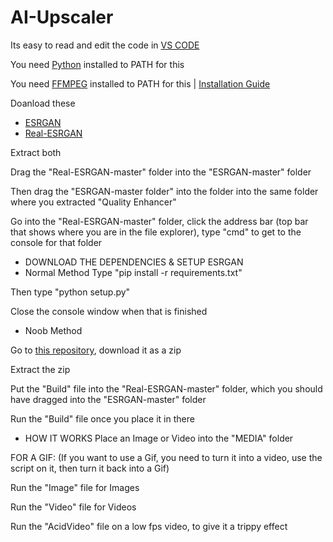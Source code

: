 # AI-Upscaler

Its easy to read and edit the code in [VS CODE](https://code.visualstudio.com)

You need [Python](https://www.python.org/downloads/) installed to PATH for this

You need [FFMPEG](https://ffmpeg.org/download.html) installed to PATH for this | [Installation Guide](https://youtu.be/JR36oH35Fgg)

Doanload these
 - [ESRGAN](https://github.com/xinntao/ESRGAN)
 - [Real-ESRGAN](https://github.com/xinntao/Real-ESRGAN)

Extract both

Drag the "Real-ESRGAN-master" folder into the "ESRGAN-master" folder

Then drag the "ESRGAN-master folder" into the folder into the same folder where you extracted "Quality Enhancer"

Go into the "Real-ESRGAN-master" folder, click the address bar (top bar that shows where you are in the file explorer), type "cmd" to get to the console for that folder

 - DOWNLOAD THE DEPENDENCIES & SETUP ESRGAN
 - Normal Method
Type "pip install -r requirements.txt"

Then type "python setup.py"

Close the console window when that is finished

 - Noob Method

Go to [this repository](https://github.com/ToastedNub/Upscaler-Noob-Thing), download it as a zip

Extract the zip

Put the "Build" file into the "Real-ESRGAN-master" folder, which you should have dragged into the "ESRGAN-master" folder

Run the "Build" file once you place it in there

 - HOW IT WORKS
Place an Image or Video into the "MEDIA" folder

FOR A GIF: (If you want to use a Gif, you need to turn it into a video, use the script on it, then turn it back into a Gif)

Run the "Image" file for Images

Run the "Video" file for Videos

Run the "AcidVideo" file on a low fps video, to give it a trippy effect

